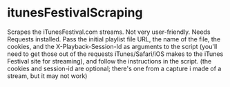 itunesFestivalScraping
======================

Scrapes the iTunesFestival.com streams. Not very user-friendly. Needs Requests installed. Pass the initial playlist file URL, the name of the file, the cookies, and the X-Playback-Session-Id as arguments to the script (you'll need to get those out of the requests iTunes/Safari/iOS makes to the iTunes Festival site for streaming), and follow the instructions in the script. (the cookies and session-id are optional; there's one from a capture i made of a stream, but it may not work)
